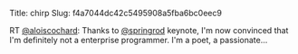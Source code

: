 Title: chirp
Slug: f4a7044dc42c5495908a5fba6bc0eec9

RT <a href="http://twitter.com/aloiscochard">@aloiscochard</a>: Thanks to <a href="http://twitter.com/springrod">@springrod</a> keynote, I'm now convinced that I'm definitely not a enterprise programmer. I'm a poet, a passionate…
